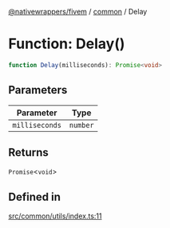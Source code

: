 [@nativewrappers/fivem](../../README.md) / [common](../README.md) / Delay

# Function: Delay()

```ts
function Delay(milliseconds): Promise<void>
```

## Parameters

| Parameter | Type |
| ------ | ------ |
| `milliseconds` | `number` |

## Returns

`Promise`\<`void`\>

## Defined in

[src/common/utils/index.ts:11](https://github.com/nativewrappers/fivem/blob/d67d9a693907da5ce83f118218b601ceb38a88bc/src/common/utils/index.ts#L11)
